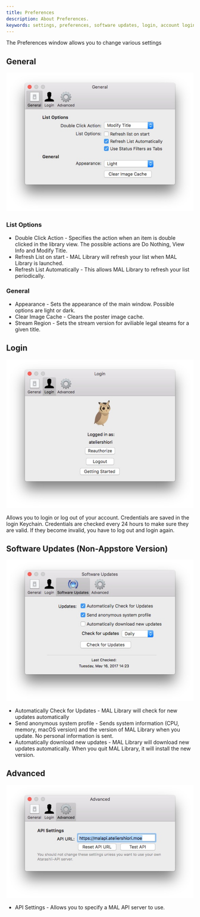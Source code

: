 ```yaml
---
title: Preferences
description: About Preferences.
keywords: settings, preferences, software updates, login, account login, general settings, api settings, advanced settings
---
```

The Preferences window allows you to change various settings

## General
![](general.jpg)
### List Options
* Double Click Action - Specifies the action when an item is double clicked in the library view. The possible actions are Do Nothing, View Info and Modify Title.
* Refresh List on start - MAL Library will refresh your list when MAL Library is launched.
* Refresh List Automatically - This allows MAL Library to refresh your list periodically.

### General
* Appearance - Sets the appearance of the main window. Possible options are light or dark.
* Clear Image Cache - Clears the poster image cache.
* Stream Region - Sets the stream version for aviliable legal steams for a given title.

## Login
![](login.jpg)

Allows you to login or log out of your account. Credentials are saved in the login Keychain. Credentials are checked every 24 hours to make sure they are valid. If they become invalid, you have to log out and login again.

## Software Updates (Non-Appstore Version)
![](su.jpg)
* Automatically Check for Updates - MAL Library will check for new updates automatically
* Send anonymous system profile - Sends system information (CPU, memory, macOS version) and the version of MAL Library when you update. No personal information is sent.
* Automatically download new updates - MAL Library will download new updates automatically. When you quit MAL Library, it will install the new version.

## Advanced
![](advanced.jpg)
* API Settings - Allows you to specify a MAL API server to use. 
